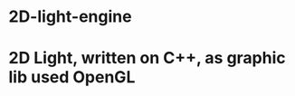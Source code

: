 2D-light-engine
===============

2D Light, written on C++, as graphic lib used OpenGL
=============
